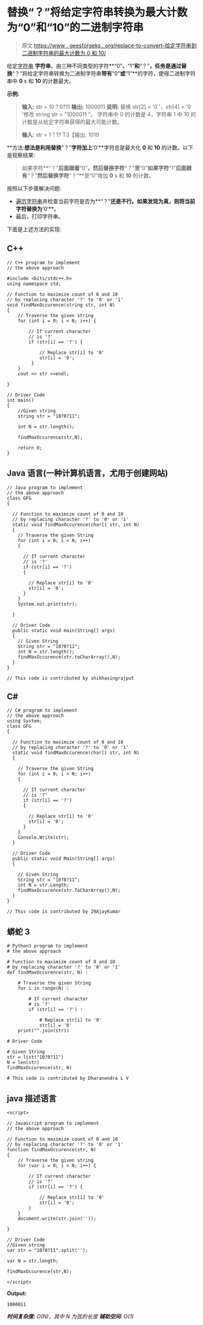 # 替换“？”将给定字符串转换为最大计数为“0”和“10”的二进制字符串

> 原文:[https://www . geesforgeks . org/replace-to-convert-给定字符串到二进制字符串的最大计数为 0 和 10/](https://www.geeksforgeeks.org/replace-to-convert-given-string-to-a-binary-string-with-maximum-count-of-0-and-10/)

给定[字符串](https://www.geeksforgeeks.org/string-data-structure/) **字符串**，由三种不同类型的字符**“0”**、**“1”**和**“？”**，任务是通过替换**“？”将给定字符串转换为二进制字符串**带有**“0”**或**“1”**的字符，使得二进制字符串中 **0** s 和 **10** 的计数最大。

**示例:**

> **输入:** str = 10？0?11
> **输出:** 1000011
> **说明:**
> 替换 str[2] = '0 '，str[4] = '0 '修改 string str = "1000011 "。
> 字符串中 0 的计数是 4，字符串 1 中 10 的计数是从给定字符串获得的最大可能计数。
> 
> **输入:** str = 1？1?
> T3【输出: 1010

**方法:**想法是利用替换**“？”**字符加上**‘0’**字符总是最大化 **0** 和 **10** 的计数。以下是观察结果:

> 如果字符**“？”**后面跟着**“0”**，然后替换字符**“？”**至**“0”**如果字符**“1”**后面跟有**“？”**然后替换字符**“？”**至“0”增加 **0** s 和 **10** 的计数。

按照以下步骤解决问题:

*   [遍历字符串](https://www.geeksforgeeks.org/iterate-over-characters-of-a-string-in-c/)并检查当前字符是否为**“？”**还是不行。如果发现为真，则将当前字符替换为**‘0’**。
*   最后，打印字符串。

下面是上述方法的实现:

## C++

```
// C++ program to implement
// the above approach

#include <bits/stdc++.h>
using namespace std;

// Function to maximize count of 0 and 10
// by replacing character '?' to '0' or '1'
void findMaxOccurence(string str, int N)
{
    // Traverse the given string
    for (int i = 0; i < N; i++) {

        // If current character
        // is '?'
        if (str[i] == '?') {

            // Replace str[i] to '0'
            str[i] = '0';
         }
    }
    cout << str <<endl;

}

// Driver Code
int main()
{
    //Given string
    string str = "10?0?11";

    int N = str.length();

    findMaxOccurence(str,N);

    return 0;
}
```

## Java 语言(一种计算机语言，尤用于创建网站)

```
// Java program to implement
// the above approach
class GFG
{

  // Function to maximize count of 0 and 10
  // by replacing character '?' to '0' or '1'
  static void findMaxOccurence(char[] str, int N)
  {
    // Traverse the given String
    for (int i = 0; i < N; i++)
    {

      // If current character
      // is '?'
      if (str[i] == '?')
      {

        // Replace str[i] to '0'
        str[i] = '0';
      }
    }
    System.out.print(str);

  }

  // Driver Code
  public static void main(String[] args)
  {
    // Given String
    String str = "10?0?11";
    int N = str.length();
    findMaxOccurence(str.toCharArray(),N);
  }
}

// This code is contributed by shikhasingrajput
```

## C#

```
// C# program to implement
// the above approach
using System;
class GFG
{

  // Function to maximize count of 0 and 10
  // by replacing character '?' to '0' or '1'
  static void findMaxOccurence(char[] str, int N)
  {

    // Traverse the given String
    for (int i = 0; i < N; i++)
    {

      // If current character
      // is '?'
      if (str[i] == '?')
      {

        // Replace str[i] to '0'
        str[i] = '0';
      }
    }
    Console.Write(str);
  }

  // Driver Code
  public static void Main(String[] args)
  {

    // Given String
    String str = "10?0?11";
    int N = str.Length;
    findMaxOccurence(str.ToCharArray(),N);
  }
}

// This code is contributed by 29AjayKumar
```

## 蟒蛇 3

```
# Python3 program to implement
# the above approach

# Function to maximize count of 0 and 10
# by replacing character '?' to '0' or '1'
def findMaxOccurence(str, N) :

    # Traverse the given String
    for i in range(N) :

        # If current character
        # is '?'
        if (str[i] == '?') :

            # Replace str[i] to '0'
            str[i] = '0'       
    print("".join(str))

# Driver Code

# Given String
str = list("10?0?11")
N = len(str)
findMaxOccurence(str, N)

# This code is contributed by Dharanendra L V
```

## java 描述语言

```
<script>

// Javascript program to implement
// the above approach

// Function to maximize count of 0 and 10
// by replacing character '?' to '0' or '1'
function findMaxOccurence(str, N)
{
    // Traverse the given string
    for (var i = 0; i < N; i++) {

        // If current character
        // is '?'
        if (str[i] == '?') {

            // Replace str[i] to '0'
            str[i] = '0';
        }
    }
    document.write(str.join(''));

}

// Driver Code
//Given string
var str = "10?0?11".split('');

var N = str.length;

findMaxOccurence(str,N);

</script>
```

**Output:** 

```
1000011
```

***时间复杂度:** O(N)，其中 N 为弦的长度*
***辅助空间:** O(1)*